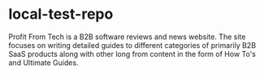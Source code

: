 # local-test-repo
Profit From Tech is a B2B software reviews and news website. The site focuses on writing detailed guides to different categories of primarily B2B SaaS products along with other long from content in the form of How To's and Ultimate Guides.
